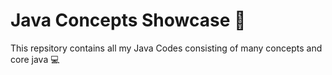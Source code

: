 # Java Concepts Showcase 🚀
This repsitory contains all my Java Codes consisting of many concepts and core java 💻
